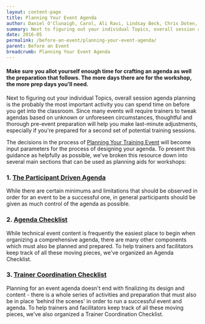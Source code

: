 ```yaml
---
layout: content-page
title: Planning Your Event Agenda
author: Daniel O'Clunaigh, Carol, Ali Ravi, Lindsay Beck, Chris Doten, Nick Sera-Leyva
summary: Next to figuring out your individual Topics, overall session agenda planning is the probably the most important activity you can spend time on before you get into the classroom. This resource features advice from a number of experienced digital security trainers on preparing agendas (or lesson plans) for your training events. 
date: 2016-05
permalink: /before-an-event/planning-your-event-agenda/
parent: Before an Event
breadcrumb: Planning Your Event Agenda
---
```

#### Make sure you allot yourself enough time for crafting an agenda as well the preparation that follows. The more days there are for the workshop, the more prep days you'll need. 

Next to figuring out your individual Topics, overall session agenda planning is the probably the most important activity you can spend time on before you get into the classroom. Since many events will require trainers to tweak agendas based on unknown or unforeseen circumstances, thoughtful and thorough pre-event preparation will help you make last-minute adjustments, especially if you're prepared for a second set of potential training sessions.

The decisions in the process of [Planning Your Training Event](/level-up/before-an-event/planning-your-training-event/) will become input parameters for the process of designing your agenda. To present this guidance as helpfully as possible, we've broken this resource down into several main sections that can be used as planning aids for workshops:

### 1. [The Participant Driven Agenda](/level-up/before-an-event/planning-your-event-agenda/the-participant-driven-agenda/)
While there are certain minimums and limitations that should be observed in order for an event to be a successful one, in general participants should be given as much control of the agenda as possible.

### 2. [Agenda Checklist](/level-up/before-an-event/planning-your-event-agenda/agenda-checklist/)
While technical event content is frequently the easiest place to begin when organizing a comprehensive agenda, there are many other components which must also be planned and prepared. To help trainers and facilitators keep track of all these moving pieces, we've organized an Agenda Checklist.

### 3. [Trainer Coordination Checklist](/leve-lup/before-an-event/planning-your-event-agenda/trainer-coordination-checklist/)
Planning for an event agenda doesn't end with finalizing its design and content - there is a whole series of activities and preparation that must also be in place 'behind the scenes' in order to run a successful event and agenda. To help trainers and facilitators keep track of all these moving pieces, we've also organized a Trainer Coordination Checklist.
<br><br>



